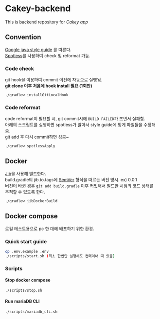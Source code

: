 # Cakey-backend

This is backend repository for *Cakey app*

## Convention

[Google java style guide](https://google.github.io/styleguide/javaguide.html)
를 따른다. \
[Spotless](https://github.com/diffplug/spotless)를 사용하여 check 및 reformat 가능.

### Code check

git hook을 이용하여 commit 이전에 자동으로 실행됨. \
**git clone 이후 처음에 hook install 필요 (1회만)**

```bash
./gradlew installGitLocalHook
```

### Code reformat

code reformat이 필요할 시, git commit시에 `BUILD FAILED`가 뜨면서 실패함. \
아래의 스크립트를 실행하면 spotless가 알아서 style guide에 맞게 파일들을 수정해 줌. \
git add 후 다시 commit하면 성공~

```bash
./gradlew spotlessApply
```

## Docker

[Jib](https://github.com/GoogleContainerTools/jib/tree/master/jib-gradle-plugin)을 사용해 빌드한다. \
build.gradle의 jib.to.tags에 [SemVer](https://semver.org/) 형식을 따르는 버전 명시. ex) 0.0.1 \
버전이 바뀐 경우 `git add build.gradle` 이후 커밋해서 빌드한 시점의 코드 상태를 추적할 수 있도록 한다.

```bash
./gradlew jibDockerBuild
```

## Docker compose

로컬 테스트용으로 pc 한 대에 배포하기 위한 환경.

### Quick start guide

```bash
cp .env.example .env
./scripts/start.sh (최초 한번만 실행해도 컨테이너 떠 있음)
```

### Scripts

#### Stop docker compose

```bash
./scripts/stop.sh
```

#### Run mariaDB CLI

```bash
./scripts/mariadb_cli.sh
```
